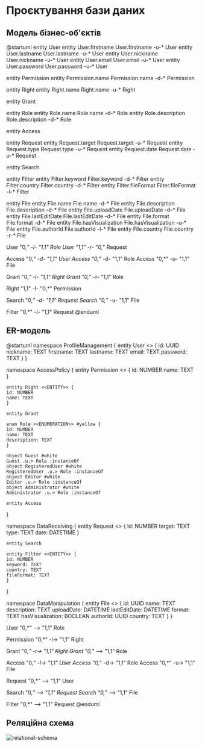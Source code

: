 # Проєктування бази даних

## Модель бізнес-об'єктів

@startuml
entity User
entity User.firstname
User.firstname -u-* User
entity User.lastname
User.lastname -u-* User
entity User.nickname
User.nickname -u-* User
entity User.email
User.email -u-* User
entity User.password
User.password -u-* User

entity Permission
entity Permission.name
Permission.name -d-* Permission

entity Right
entity Right.name
Right.name -u-* Right

entity Grant

entity Role
entity Role.name
Role.name -d-* Role
entity Role.description
Role.description -d-* Role

entity Access

entity Request
entity Request.target
Request.target -u-* Request
entity Request.type
Request.type -u-* Request
entity Request.date
Request.date -u-* Request

entity Search

entity Filter
entity Filter.keyword
Filter.keyword -d-* Filter
entity Filter.country
Filter.country -d-* Filter
entity Filter.fileFormat
Filter.fileFormat -l-* Filter

entity File
entity File.name
File.name -d-* File
entity File.description
File.description -d-* File
entity File.uploadDate
File.uploadDate -d-* File
entity File.lastEditDate
File.lastEditDate -d-* File
entity File.format
File.format -d-* File
entity File.hasVisualization
File.hasVisualization -u-* File
entity File.authorId
File.authorId -l-* File
entity File.country
File.country -r-* File

User "0,*" -l- "1,1" Role
User "1,1" -r- "0,*" Request

Access "0,*" -d- "1,1" User
Access "0,*" -d- "1,1" Role
Access "0,*" -u- "1,1" File

Grant "0,*" -l- "1,1" Right
Grant "0,*" -r- "1,1" Role

Right "1,1" -l- "0,*" Permission

Search "0,*" -d- "1,1" Request
Search "0,*" -u- "1,1" File

Filter "0,*" -l- "1,1" Request
@enduml

## ER-модель

@startuml
namespace ProfileManagement {
    entity User <<ENTITY>> {
    id: UUID
    nickname: TEXT
    firstname: TEXT
    lastname: TEXT
    email: TEXT
    password: TEXT
    }
}

namespace AccessPolicy {
    entity Permission <<ENTITY>> {
    id: NUMBER
    name: TEXT
    }
    
    entity Right <<ENTITY>> {
    id: NUMBER
    name: TEXT
    }
    
    entity Grant
    
    enum Role <<ENUMERATION>> #yellow {
    id: NUMBER
    name: TEXT
    description: TEXT
    }
    
    object Guest #white
    Guest .u.> Role :instanceOf
    object RegisteredUser #white
    RegisteredUser .u.> Role :instanceOf
    object Editor #white
    Editor .u.> Role :instanceOf
    object Administrator #white
    Administrator .u.> Role :instanceOf
    
    entity Access
}

namespace DataReceiving {
    entity Request <<ENTITY>> {
    id: NUMBER
    target: TEXT
    type: TEXT
    date: DATETIME
    }
    
    entity Search
    
    entity Filter <<ENTITY>> {
    id: NUMBER
    keyword: TEXT
    country: TEXT
    fileFormat: TEXT
    }
}

namespace DataManipulation {
    entity File <<ENTITY>> {
    id: UUID
    name: TEXT
    description: TEXT
    uploadDate: DATETIME
    lastEditDate: DATETIME
    format: TEXT
    hasVisualization: BOOLEAN
    authorId: UUID
    country: TEXT
    }
}

User "0,*" --> "1,1" Role

Permission "0,*" -l-> "1,1" Right

Grant "0,*" -r-> "1,1" Right
Grant "0,*" --> "1,1" Role

Access "0,*" -l-> "1,1" User
Access "0,*" -d-> "1,1" Role
Access "0,*" -u-> "1,1" File

Request "0,*" --> "1,1" User

Search "0,*" --> "1,1" Request
Search "0,*" --> "1,1" File 

Filter "0,*" --> "1,1" Request
@enduml

## Реляційна схема

![relational-schema](https://github.com/StrivingToAdoniss/IM-22_lab_and_course_works/assets/115948037/263dac8d-e9b1-442a-a0d5-4df81d7c7c81)
